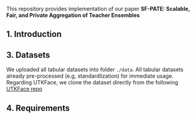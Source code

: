 This repository provides implementation of our paper **SF-PATE: Scalable, Fair, and Private Aggregation of Teacher Ensembles**

## 1. Introduction


## 3. Datasets

We uploaded all tabular datasets into folder `./data`.  All tabular datasets already pre-processed (e.g, standardlization) for immediate usage. 
Regarding UTKFace, we clone the dataset directly from the following [UTKFace repo](https://github.com/aicip/UTKFace)

## 4. Requirements

